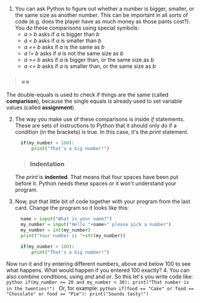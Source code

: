 1. You can ask Python to figure out whether a number is bigger, smaller, or the same size as another number. This can be important in all sorts of code (e.g. does the player have as much money as those pants cost?). You do these comparisons using special symbols:
     * *a > b* asks if *a* is bigger than *b*
     * *a < b* asks if *a* is smaller than *b*
     * *a == b* asks if *a* is the same as *b*
     * *a != b* asks if *a* is not the same size as *b*
     * *a >= b* asks if *a* is bigger than, or the same size as *b*
     * *a <= b* asks if *a* is smaller than, or the same size as *b*  

 > ### ==
The double-equals is used to check if things are the same (called **comparison**), because the single equals is already used to set variable values (called **assignment**).

2. The way you make use of these comparisons is inside *if* statements. These are sets of instructions to Python that it should only do if a condition (in the brackets) is true. In this case, it's the *print* statement.
    ```python
      if(my_number > 100):
          print("That's a big number!")
    ```
    > ### Indentation
    The *print* is **indented**. That means that four spaces have been put before it. Python needs these spaces or it won't understand your program.

3. Now, put that little bit of code together with your program from the last card. Change the program so it looks like this:
    ```python
      name = input("What is your name?")
      my_number = input("Hello "+name+" please pick a number")
      my_number = int(my_number)
      print("Your number is "+str(my_number))

      if(my_number > 100):
          print("That's a big number!")
    ```
Now run it and try entering different numbers, above and below 100 to see what happens. What would happen if you entered 100 exactly?
4. You can also combine conditions, using *and* and *or*. So this let's you write code like:
    ```python
      if(my_number >= 20 and my_number < 30):
          print("That number is in the twenties!")
    ```
    Or, for example:
    ```python
      if(food == "Cake" or food == "Chocolate" or food == "Pie"):
          print("Sounds tasty!")
    ```
